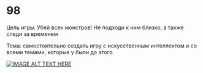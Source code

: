 # 98
Цель игры: Убей всех монстров! Не подходи к ним близко, а также следи за временем

Тема: самостоятельно создать игру с искусственным интеллектом и со всеми темами, которые у были до этого.

[![IMAGE ALT TEXT HERE](https://img.youtube.com/vi/szP-PU0M5DI/0.jpg)](https://youtu.be/szP-PU0M5DI)
